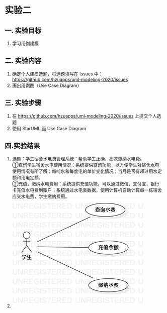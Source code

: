 # 实验二

## 一. 实验目标
1. 学习用例建模

## 二. 实验内容
1. 确定个人建模选题，将选题填写在 Issues 中：
https://github.com/hzuapps/uml-modeling-2020/issues
2. 画出用例图（Use Case Diagram）

## 三. 实验步骤
1. 在 https://github.com/hzuapps/uml-modeling-2020/issues 上提交个人选题
2. 使用 StarUML 画 Use Case Diagram

## 四.实验结果
1. 选题：学生宿舍水电费管理系统：帮助学生正确，高效缴纳水电费。  
	①查询学生宿舍水电使用情况：系统提供查询功能，以方便学生对宿舍水电使用情况有所了解；每吨水和每度电的单价变化情况；当月是否有超过用水定额和用电定额。  
	②充值，缴纳水电费用：系统提供充值功能，可以通过微信，支付宝，银行卡充值水电费到账户；系统通过水电表数据，使用计算机自动计算每一栋宿舍应交水电费，学生缴纳费用。  
2.  ![实验2用例图](./lab2.jpg)



